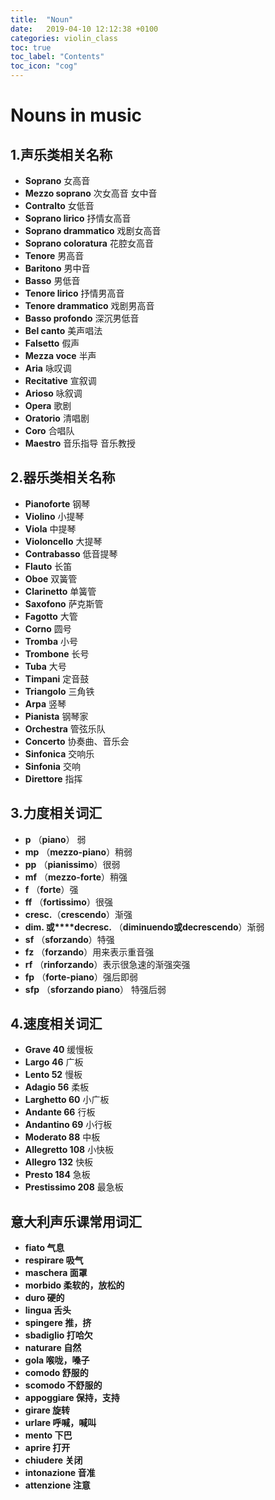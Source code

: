 ```yaml
---
title:  "Noun"
date:   2019-04-10 12:12:38 +0100
categories: violin_class
toc: true
toc_label: "Contents"
toc_icon: "cog"
---
```


# Nouns in music

## **1.声乐类相关名称**

- **Soprano** 女高音
- **Mezzo soprano** 次女高音 女中音
- **Contralto** 女低音
- **Soprano lirico** 抒情女高音
- **Soprano drammatico** 戏剧女高音
- **Soprano coloratura** 花腔女高音
- **Tenore** 男高音
- **Baritono** 男中音
- **Basso** 男低音
- **Tenore lirico** 抒情男高音
- **Tenore drammatico** 戏剧男高音
- **Basso profondo** 深沉男低音
- **Bel canto** 美声唱法
- **Falsetto** 假声
- **Mezza voce** 半声
- **Aria** 咏叹调
- **Recitative** 宣叙调
- **Arioso** 咏叙调
- **Opera** 歌剧
- **Oratorio** 清唱剧
- **Coro** 合唱队
- **Maestro** 音乐指导 音乐教授

## **2.器乐类相关名称**

- **Pianoforte** 钢琴
- **Violino** 小提琴
- **Viola** 中提琴
- **Violoncello** 大提琴
- **Contrabasso** 低音提琴
- **Flauto** 长笛
- **Oboe** 双簧管
- **Clarinetto** 单簧管
- **Saxofono** 萨克斯管
- **Fagotto** 大管
- **Corno** 圆号
- **Tromba** 小号
- **Trombone** 长号
- **Tuba** 大号
- **Timpani** 定音鼓
- **Triangolo** 三角铁
- **Arpa** 竖琴
- **Pianista** 钢琴家
- **Orchestra** 管弦乐队
- **Concerto** 协奏曲、音乐会
- **Sinfonica** 交响乐
- **Sinfonia** 交响
- **Direttore** 指挥

## **3.力度相关词汇**

- **p** （**piano**） 弱
- **mp** （**mezzo-piano**）稍弱
- **pp** （**pianissimo**）很弱
- **mf** （**mezzo-forte**）稍强
- **f** （**forte**）强
- **ff** （**fortissimo**）很强
- **cresc.**（**crescendo**）渐强
- **dim. 或****decresc.** （**diminuendo或decrescendo**）渐弱
- **sf** （**sforzando**）特强
- **fz** （**forzando**）用来表示重音强
- **rf** （**rinforzando**）表示很急速的渐强突强
- **fp** （**forte-piano**）强后即弱
- **sfp** （**sforzando piano**） 特强后弱

## **4.速度相关词汇**

- **Grave 40** 缓慢板
- **Largo 46** 广板
- **Lento 52** 慢板
- **Adagio 56** 柔板
- **Larghetto 60** 小广板
- **Andante 66** 行板
- **Andantino 69** 小行板
- **Moderato 88** 中板
- **Allegretto 108** 小快板
- **Allegro 132** 快板
- **Presto 184** 急板
- **Prestissimo 208** 最急板

## **意大利声乐课常用词汇**

- **fiato 气息**
- **respirare 吸气**
- **maschera 面罩**
- **morbido 柔软的，放松的**
- **duro 硬的**
- **lingua 舌头**
- **spingere 推，挤**
- **sbadiglio 打哈欠**
- **naturare 自然**
- **gola 喉咙，嗓子**
- **comodo 舒服的**
- **scomodo 不舒服的**
- **appoggiare 保持，支持**
- **girare 旋转**
- **urlare 呼喊，喊叫**
- **mento 下巴**
- **aprire 打开**
- **chiudere 关闭**
- **intonazione 音准**
- **attenzione 注意**





